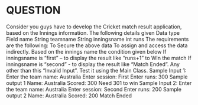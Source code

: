 # QUESTION
Consider you guys have to develop the Cricket match result application, 
based on the Innings information. The following details given
Data type   Field name
String      teamname
String      inningsname
int         runs
The requirements are the following:
To Secure the above data
To assign and access the data indirectly.
Based on the innings name the condition given below
If inningsname is “first” –  to display the result like “runs+1” to Win the match
If inningsname is “second” -  to display the result like “Match Ended”.
Any other than this “Invalid Input”.
Test it using the Main Class.
Sample Input 1:
Enter the team name:
Australia
Enter session:
First
Enter runs:
300
Sample output 1
Name: Australia
Scored: 300
Need 301 to win
Sample Input 2:
Enter the team name:
Australia
Enter session:
Second
Enter runs:
200
Sample output 2
Name: Australia
Scored: 200
Match Ended